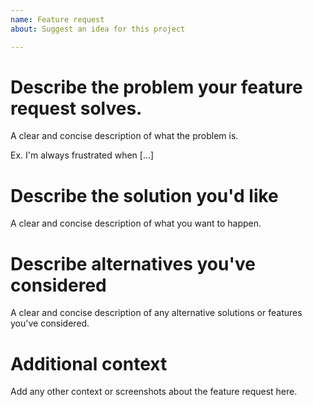```yaml
---
name: Feature request
about: Suggest an idea for this project

---
```


# Describe the problem your feature request solves.
A clear and concise description of what the problem is. 

Ex. I'm always frustrated when [...]

# Describe the solution you'd like 
A clear and concise description of what you want to happen.

# Describe alternatives you've considered
A clear and concise description of any alternative solutions or features you've considered.

# Additional context
Add any other context or screenshots about the feature request here.
